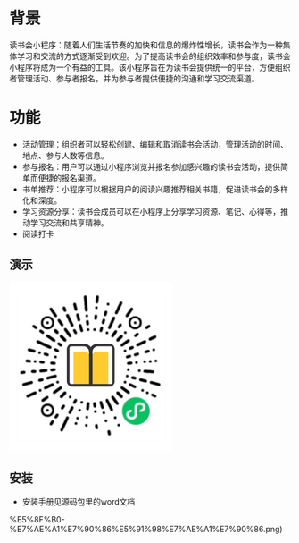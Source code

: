 # 背景

读书会小程序：随着人们生活节奏的加快和信息的爆炸性增长，读书会作为一种集体学习和交流的方式逐渐受到欢迎。为了提高读书会的组织效率和参与度，读书会小程序将成为一个有益的工具。该小程序旨在为读书会提供统一的平台，方便组织者管理活动、参与者报名，并为参与者提供便捷的沟通和学习交流渠道。

# 功能 

- 活动管理：组织者可以轻松创建、编辑和取消读书会活动，管理活动的时间、地点、参与人数等信息。
- 参与报名：用户可以通过小程序浏览并报名参加感兴趣的读书会活动，提供简单而便捷的报名渠道。
- 书单推荐：小程序可以根据用户的阅读兴趣推荐相关书籍，促进读书会的多样化和深度。
- 学习资源分享：读书会成员可以在小程序上分享学习资源、笔记、心得等，推动学习交流和共享精神。
- 阅读打卡
 
## 演示 
 ![输入图片说明](demo/qr.png)

## 安装

- 安装手册见源码包里的word文档 


 %E5%8F%B0-%E7%AE%A1%E7%90%86%E5%91%98%E7%AE%A1%E7%90%86.png)